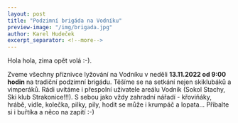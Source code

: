 ```yaml
---
layout: post
title: "Podzimní brigáda na Vodníku"
preview-image: "/img/brigada.jpg"
author: Karel Hudeček
excerpt_separator: <!--more-->
---
```


Hola hola, zima opět volá :-). 

Zveme všechny příznivce lyžování na Vodníku v neděli <strong>13.11.2022 od 9:00 hodin</strong> na tradiční podzimní brigádu. Těšíme se na setkání nejen skiklubáků a vimperáků. Rádi uvítáme i přespolní uživatele areálu Vodník (Sokol Stachy, Ski klub Strakonice!!!).
S sebou jako vždy zahradní nářadí - křoviňáky, hrábě, vidle, kolečka, pilky, pily, hodit se může i krumpáč a lopata... Přibalte si i buřtíka a něco na zapití :-)  

<!--more-->